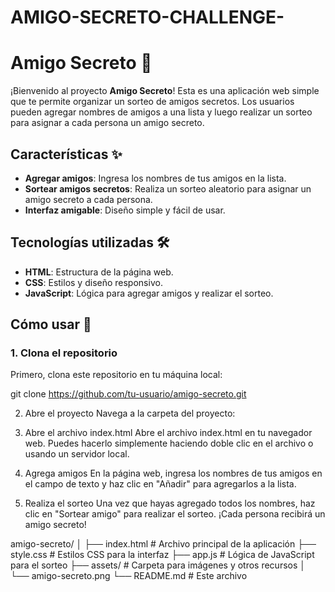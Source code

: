 # AMIGO-SECRETO-CHALLENGE-
# Amigo Secreto 🎁

¡Bienvenido al proyecto **Amigo Secreto**! Esta es una aplicación web simple que te permite organizar un sorteo de amigos secretos. Los usuarios pueden agregar nombres de amigos a una lista y luego realizar un sorteo para asignar a cada persona un amigo secreto.

## Características ✨

- **Agregar amigos**: Ingresa los nombres de tus amigos en la lista.
- **Sortear amigos secretos**: Realiza un sorteo aleatorio para asignar un amigo secreto a cada persona.
- **Interfaz amigable**: Diseño simple y fácil de usar.

## Tecnologías utilizadas 🛠️

- **HTML**: Estructura de la página web.
- **CSS**: Estilos y diseño responsivo.
- **JavaScript**: Lógica para agregar amigos y realizar el sorteo.

## Cómo usar 🚀

### 1. Clona el repositorio

Primero, clona este repositorio en tu máquina local:

git clone https://github.com/tu-usuario/amigo-secreto.git

  2. Abre el proyecto
  Navega a la carpeta del proyecto:
  
  3. Abre el archivo index.html
  Abre el archivo index.html en tu navegador web. Puedes hacerlo simplemente haciendo doble clic en el archivo o usando un servidor local.
  
  4. Agrega amigos
  En la página web, ingresa los nombres de tus amigos en el campo de texto y haz clic en "Añadir" para agregarlos a la lista.
  
  5. Realiza el sorteo
  Una vez que hayas agregado todos los nombres, haz clic en "Sortear amigo" para realizar el sorteo. ¡Cada persona recibirá un amigo secreto!
  
  amigo-secreto/
  │
  ├── index.html          # Archivo principal de la aplicación
  ├── style.css           # Estilos CSS para la interfaz
  ├── app.js              # Lógica de JavaScript para el sorteo
  ├── assets/             # Carpeta para imágenes y otros recursos
  │   └── amigo-secreto.png
  └── README.md           # Este archivo


